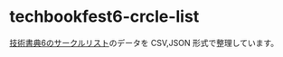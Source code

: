 # techbookfest6-crcle-list

[技術書典6のサークルリスト](https://techbookfest.org/event/tbf06/circle)のデータを CSV,JSON 形式で整理しています。